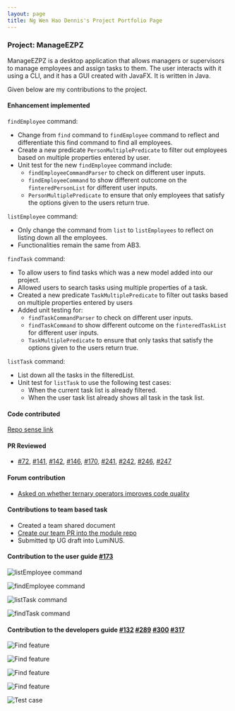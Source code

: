 ```yaml
---
layout: page
title: Ng Wen Hao Dennis's Project Portfolio Page
---
```


### Project: ManageEZPZ

ManageEZPZ is a desktop application that allows managers or supervisors to manage employees and assign tasks to them. The user interacts with it using a CLI, and it has a GUI created with JavaFX. It is written in Java.

Given below are my contributions to the project.

#### Enhancement implemented
`findEmployee` command:
* Change  from `find` command to `findEmployee` command to reflect and differentiate this find command to find all employees.
* Create a new predicate `PersonMultiplePredicate` to filter out employees based on multiple properties entered by user.
* Unit test for the new `findEmployee` command include:
  * `findEmployeeCommandParser` to check on different user inputs.
  * `findEmployeeCommand` to show different outcome on the `finteredPersonList` for different user inputs.
  * `PersonMultiplePredicate` to ensure that only employees that satisfy the options given to the users return true.

`listEmployee` command:
* Only change the command from `list` to `listEmployees` to reflect on listing down all the employees.
* Functionalities remain the same from AB3.

<div style="page-break-after: always;"></div>

`findTask` command:
* To allow users to find tasks which was a new model added into our project.
* Allowed users to search tasks using multiple properties of a task.
* Created a new predicate `TaskMultiplePredicate` to filter out tasks based on multiple properties entered by users
* Added unit testing for:
  * `findTaskCommandParser` to check on different user inputs.
  * `findTaskCommand` to show different outcome on the `finteredTaskList` for different user inputs.
  * `TaskMultiplePredicate` to ensure that only tasks that satisfy the options given to the users return true.

`listTask` command:
* List down all the tasks in the filteredList.
* Unit test for `listTask` to use the following test cases:
  * When the current task list is already filtered.
  * When the user task list already shows all task in the task list.

#### Code contributed
[Repo sense link](https://nus-cs2103-ay2122s2.github.io/tp-dashboard/?search=denniszedead&breakdown=true&sort=groupTitle&sortWithin=title&since=2022-02-18&timeframe=commit&mergegroup=&groupSelect=groupByRepos&checkedFileTypes=docs~functional-code~test-code~other)

#### PR Reviewed
* [#72](https://github.com/AY2122S2-CS2103-F11-1/tp/pull/72), 
[#141](https://github.com/AY2122S2-CS2103-F11-1/tp/pull/141), 
[#142](https://github.com/AY2122S2-CS2103-F11-1/tp/pull/142), 
[#146](https://github.com/AY2122S2-CS2103-F11-1/tp/pull/146), 
[#170](https://github.com/AY2122S2-CS2103-F11-1/tp/pull/170), 
[#241](https://github.com/AY2122S2-CS2103-F11-1/tp/pull/241), 
[#242](https://github.com/AY2122S2-CS2103-F11-1/tp/pull/242), 
[#246](https://github.com/AY2122S2-CS2103-F11-1/tp/pull/246), 
[#247](https://github.com/AY2122S2-CS2103-F11-1/tp/pull/247)

#### Forum contribution
* [Asked on whether ternary operators improves code quality](https://github.com/nus-cs2103-AY2122S2/forum/issues/131)

#### Contributions to team based task
* Created a team shared document
* [Create our team PR into the module repo](https://github.com/nus-cs2103-AY2122S2/tp/pull/62)
* Submitted tp UG draft into LumiNUS.

<div style="page-break-after: always;"></div>

#### Contribution to the user guide [#173](https://github.com/AY2122S2-CS2103-F11-1/tp/pull/173)

![`listEmployee` command](../images/UGListEmployee.png)

![`findEmployee` command](../images/UGFindEmployee.png)

![`listTask` command](../images/UGListTask.png)

![`findTask` command](../images/UGFindTask.png)

#### Contribution to the developers guide [#132](https://github.com/AY2122S2-CS2103-F11-1/tp/pull/132) [#289](https://github.com/AY2122S2-CS2103-F11-1/tp/pull/289) [#300](https://github.com/AY2122S2-CS2103-F11-1/tp/pull/300) [#317](https://github.com/AY2122S2-CS2103-F11-1/tp/pull/317)

![Find feature](../images/DennisDGContribution1.png)

![Find feature](../images/DennisDGContribution2.png)

![Find feature](../images/DennisDGContribution3.png)

![Find feature](../images/DennisDGContribution4.png)

![Test case](../images/DennisDGContribution5.png)
